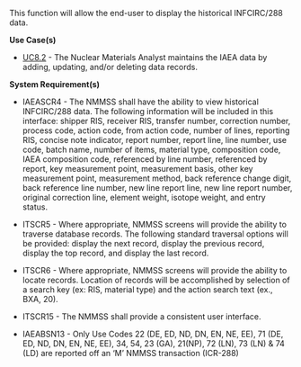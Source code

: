 This function will allow the end-user to display the historical INFCIRC/288 data.

**Use Case(s)**

- <a href="https://dev.azure.com/Link-Technologies/NMMSS%20Requirements/_workitems/edit/458/" target="_blank">UC8.2</a> - The Nuclear Materials Analyst maintains the IAEA data by adding, updating, and/or deleting data records.


**System Requirement(s)**

- IAEASCR4 - The NMMSS shall have the ability to view historical INFCIRC/288 data. The following information will be included in this interface: shipper RIS, receiver RIS, transfer number, correction number, process code, action code, from action code, number of lines, reporting RIS, concise note indicator, report number, report line, line number, use code, batch name, number of items, material type, composition code, IAEA composition code, referenced by line number, referenced by report, key measurement point, measurement basis, other key measurement point, measurement method, back reference change digit, back reference line number, new line report line, new line report number, original correction line, element weight, isotope weight, and entry status.

- ITSCR5 - Where appropriate, NMMSS screens will provide the ability to traverse database records. The following standard traversal options will be provided: display the next record, display the previous record, display the top record, and display the last record.

- ITSCR6 - Where appropriate, NMMSS screens will provide the ability to locate records. Location of records will be accomplished by selection of a search key (ex: RIS, material type) and the action search text (ex., BXA, 20).

- ITSCR15 - The NMMSS shall provide a consistent user interface.

- IAEABSN13 - Only Use Codes 22 (DE, ED, ND, DN, EN, NE, EE), 71 (DE, ED, ND, DN, EN, NE, EE), 34, 54, 23 (GA), 21(NP), 72 (LN), 73 (LN) & 74 (LD) are reported off an ‘M’ NMMSS transaction (ICR-288)